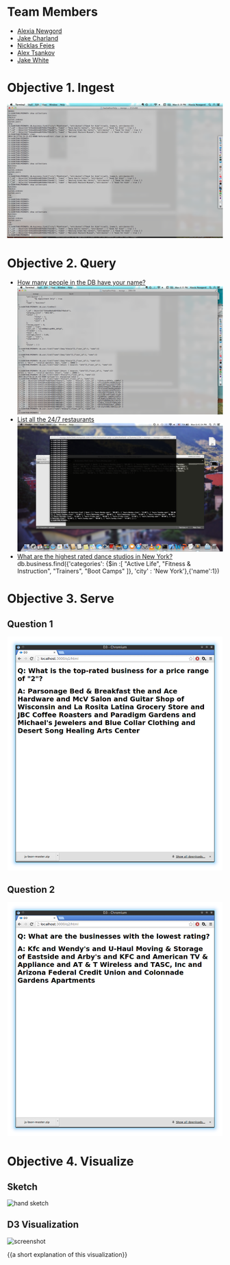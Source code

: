 # Team Members

* [Alexia Newgord](github.com/alne4294)
* [Jake Charland](github.com/jakecharland)
* [Nicklas Fejes](github.com/nfejes)
* [Alex Tsankov](github.com/antsankov)
* [Jake White](github.com/jakewhite8)

# Objective 1. Ingest

![screenshot of terminal output of a successful query](screenshot.png?raw=true) 

# Objective 2. Query

* [How many people in the DB have your name?](https://github.com/CSCI-4830-002-2014/hackathon-yelp/issues/12)
![q1](Q1.png?raw=true)
* [List all the 24/7 restaurants](https://github.com/CSCI-4830-002-2014/hackathon-yelp/issues/8)
![q2](Q2.png?raw=true) 
* [What are the highest rated dance studios in New York?](https://github.com/CSCI-4830-002-2014/hackathon-yelp/issues/16)
db.business.find({'categories': {$in :[ "Active Life", "Fitness & Instruction", "Trainers", "Boot Camps" ]}, 'city' : 'New York'},{'name':1})

# Objective 3. Serve

## Question 1

![q1](S1.png?raw=true)


## Question 2

![q2](S2.png?raw=true) 

# Objective 4. Visualize

## Sketch

![hand sketch](photo.png?raw=true) 

## D3 Visualization

![screenshot](d3.png?raw=true)

{{a short explanation of this visualization}}
